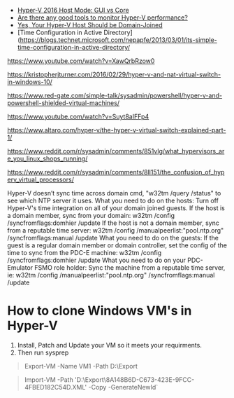 * [Hyper-V 2016 Host Mode: GUI vs Core](https://www.altaro.com/hyper-v/hyper-v-2016-host-mode-gui-core/)
* [Are there any good tools to monitor Hyper-V performance?](https://www.reddit.com/r/sysadmin/comments/89y916/are_there_any_good_tools_to_monitor_hyperv/)
* [Yes, Your Hyper-V Host Should be Domain-Joined](https://www.altaro.com/hyper-v/domain-joined-hyper-v-host/)
* [Time Configuration in Active Directory](https://blogs.technet.microsoft.com/nepapfe/2013/03/01/its-simple-time-configuration-in-active-directory/


https://www.youtube.com/watch?v=XawQrbRzow0

https://kristopherjturner.com/2016/02/29/hyper-v-and-nat-virtual-switch-in-windows-10/

https://www.red-gate.com/simple-talk/sysadmin/powershell/hyper-v-and-powershell-shielded-virtual-machines/

https://www.youtube.com/watch?v=Suyt8aIFFp4

https://www.altaro.com/hyper-v/the-hyper-v-virtual-switch-explained-part-1/

https://www.reddit.com/r/sysadmin/comments/851vlg/what_hypervisors_are_you_linux_shops_running/

https://www.reddit.com/r/sysadmin/comments/8ll151/the_confusion_of_hyperv_virtual_processors/




Hyper-V doesn’t sync time across domain
cmd, "w32tm /query /status" to see which NTP server it uses.
What you need to do on the hosts:
Turn off Hyper-V's time integration on all of your domain joined guests.
If the host is a domain member, sync from your domain: w32tm /config /syncfromflags:domhier /update
If the host is not a domain member, sync from a reputable time server: w32tm /config /manualpeerlist:"pool.ntp.org" /syncfromflags:manual /update
What you need to do on the guests:
If the guest is a regular domain member or domain controller, set the config of the time to sync from the PDC-E machine: w32tm /config /syncfromflags:domhier /update
What you need to do on your PDC-Emulator FSMO role holder:
Sync the machine from a reputable time server, ie: w32tm /config /manualpeerlist:"pool.ntp.org" /syncfromflags:manual /update







# How to clone Windows VM's in Hyper-V
1. Install, Patch and Update your VM so it meets your requirments.
2. Then run sysprep
> Export-VM -Name VM1 -Path D:\Export

> Import-VM -Path 'D:\Export\8A148B6D-C673-423E-9FCC-4FBED182C54D.XML' -Copy -GenerateNewId`
